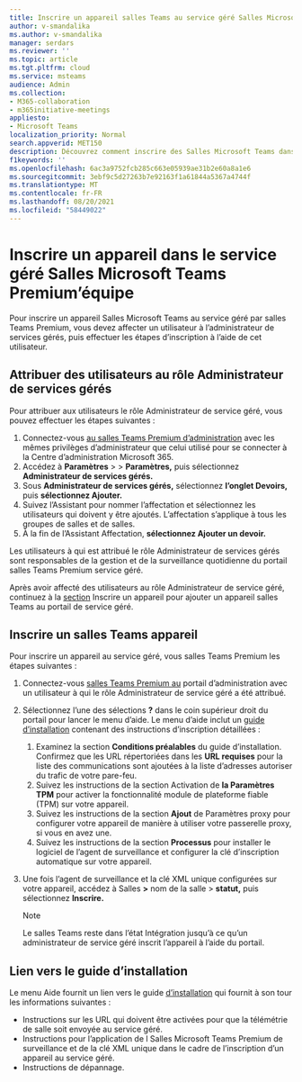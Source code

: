 ```yaml
---
title: Inscrire un appareil salles Teams au service géré Salles Microsoft Teams Premium service
author: v-smandalika
ms.author: v-smandalika
manager: serdars
ms.reviewer: ''
ms.topic: article
ms.tgt.pltfrm: cloud
ms.service: msteams
audience: Admin
ms.collection:
- M365-collaboration
- m365initiative-meetings
appliesto:
- Microsoft Teams
localization_priority: Normal
search.appverid: MET150
description: Découvrez comment inscrire des Salles Microsoft Teams dans Salles Microsoft Teams Premium service géré.
f1keywords: ''
ms.openlocfilehash: 6ac3a9752fcb285c663e05939ae31b2e60a8a1e6
ms.sourcegitcommit: 3ebf9c5d27263b7e92163f1a61844a5367a4744f
ms.translationtype: MT
ms.contentlocale: fr-FR
ms.lasthandoff: 08/20/2021
ms.locfileid: "58449022"
---
```

# <a name="enroll-a-device-in-the-microsoft-teams-rooms-premium-managed-service"></a>Inscrire un appareil dans le service géré Salles Microsoft Teams Premium’équipe

Pour inscrire un appareil Salles Microsoft Teams au service géré par salles Teams Premium, vous devez affecter un utilisateur à l’administrateur de services gérés, puis effectuer les étapes d’inscription à l’aide de cet utilisateur.

## <a name="assign-users-to-the-managed-service-administrator-role"></a>Attribuer des utilisateurs au rôle Administrateur de services gérés

Pour attribuer aux utilisateurs le rôle Administrateur de service géré, vous pouvez effectuer les étapes suivantes :

1. Connectez-vous [au salles Teams Premium d’administration](https://portal.rooms.microsoft.com/) avec les mêmes privilèges d’administrateur que celui utilisé pour se connecter à la Centre d’administration Microsoft 365.
2. Accédez à **Paramètres**  >    >  **Paramètres,** puis sélectionnez **Administrateur de services gérés.**
3. Sous **Administrateur de services gérés,** sélectionnez **l’onglet Devoirs,** puis **sélectionnez Ajouter.**
4. Suivez l’Assistant pour nommer l’affectation et sélectionnez les utilisateurs qui doivent y être ajoutés. L’affectation s’applique à tous les groupes de salles et de salles.
5. À la fin de l’Assistant Affectation, **sélectionnez Ajouter un devoir.**

Les utilisateurs à qui est attribué le rôle Administrateur de services gérés sont responsables de la gestion et de la surveillance quotidienne du portail salles Teams Premium service géré.

Après avoir affecté des utilisateurs au rôle Administrateur de service géré, continuez à la [section](#enroll-a-teams-rooms-device) Inscrire un appareil pour ajouter un appareil salles Teams au portail de service géré.

## <a name="enroll-a-teams-rooms-device"></a>Inscrire un salles Teams appareil

Pour inscrire un appareil au service géré, vous salles Teams Premium les étapes suivantes :

1. Connectez-vous [salles Teams Premium au](https://portal.rooms.microsoft.com/) portail d’administration avec un utilisateur à qui le rôle Administrateur de service géré a été attribué.
2. Sélectionnez l’une des sélections **?** dans le coin supérieur droit du portail pour lancer le menu d’aide. Le menu d’aide inclut un [guide d’installation](https://portal.rooms.microsoft.com/docs/MMR%20Monitoring%20Software%20Installation%20Guide%20Feb%202021.pdf) contenant des instructions d’inscription détaillées :

    1. Examinez la section **Conditions préalables** du guide d’installation. Confirmez que les URL répertoriées dans les **URL requises** pour la liste des communications sont ajoutées à la liste d’adresses autoriser du trafic de votre pare-feu.
    2. Suivez les instructions de la section Activation de **la Paramètres TPM** pour activer la fonctionnalité module de plateforme fiable (TPM) sur votre appareil.
    3. Suivez les instructions de la section **Ajout** de Paramètres proxy pour configurer votre appareil de manière à utiliser votre passerelle proxy, si vous en avez une.
    4. Suivez les instructions de la section **Processus** pour installer le logiciel de l’agent de surveillance et configurer la clé d’inscription automatique sur votre appareil.

3. Une fois l’agent de surveillance et la clé XML unique configurées sur votre appareil, accédez à Salles **>** nom de la salle > **statut,** puis sélectionnez **Inscrire.**

    > [!NOTE]
    > Le salles Teams reste dans l’état Intégration jusqu’à ce qu’un administrateur de service géré inscrit l’appareil à l’aide du portail. 

## <a name="link-to-installation-guide"></a>Lien vers le guide d’installation

Le  menu Aide fournit un lien vers le guide [d’installation](https://portal.rooms.microsoft.com/docs/MMR%20Monitoring%20Software%20Installation%20Guide%20Feb%202021.pdf) qui fournit à son tour les informations suivantes :

- Instructions sur les URL qui doivent être activées pour que la télémétrie de salle soit envoyée au service géré.
- Instructions pour l’application de l Salles Microsoft Teams Premium de surveillance et de la clé XML unique dans le cadre de l’inscription d’un appareil au service géré.
- Instructions de dépannage.
